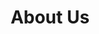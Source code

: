 ---
layout: page
title: About Us
nav: true
nav_order: 6
dropdown: true
children: 
    - title: Organizers
      permalink: /organizers/
    - title: Contact
      permalink: /contact/
---